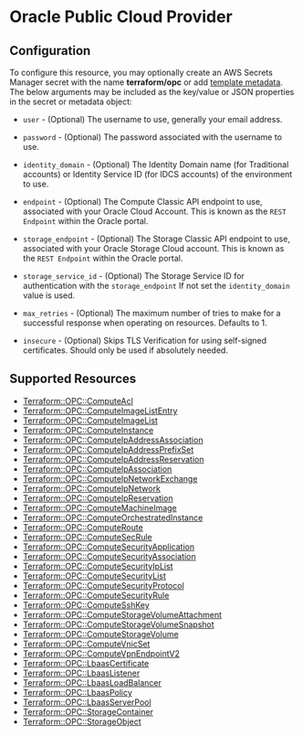 # Oracle Public Cloud Provider

## Configuration

To configure this resource, you may optionally create an AWS Secrets Manager secret with the name **terraform/opc** or add [template metadata](https://github.com/iann0036/tf-cfn-provider/blob/master/examples/metadata.yaml). The below arguments may be included as the key/value or JSON properties in the secret or metadata object:

* `user` - (Optional) The username to use, generally your email address.

* `password` - (Optional) The password associated with the username to use.

* `identity_domain` - (Optional) The Identity Domain name (for Traditional accounts) or Identity Service ID (for IDCS accounts) of the environment to use.  

* `endpoint` - (Optional) The Compute Classic API endpoint to use, associated with your Oracle Cloud Account. This is known as the `REST Endpoint` within the Oracle portal.

* `storage_endpoint` - (Optional) The Storage Classic API endpoint to use, associated with your Oracle Storage Cloud account. This is known as the `REST Endpoint` within the Oracle portal.

* `storage_service_id` - (Optional) The Storage Service ID for authentication with the `storage_endpoint`  If not set the `identity_domain` value is used.

* `max_retries` - (Optional) The maximum number of tries to make for a successful response when operating on resources. Defaults to 1.

* `insecure` - (Optional) Skips TLS Verification for using self-signed certificates. Should only be used if absolutely needed.


## Supported Resources

* [Terraform::OPC::ComputeAcl](ComputeAcl.md)
* [Terraform::OPC::ComputeImageListEntry](ComputeImageListEntry.md)
* [Terraform::OPC::ComputeImageList](ComputeImageList.md)
* [Terraform::OPC::ComputeInstance](ComputeInstance.md)
* [Terraform::OPC::ComputeIpAddressAssociation](ComputeIpAddressAssociation.md)
* [Terraform::OPC::ComputeIpAddressPrefixSet](ComputeIpAddressPrefixSet.md)
* [Terraform::OPC::ComputeIpAddressReservation](ComputeIpAddressReservation.md)
* [Terraform::OPC::ComputeIpAssociation](ComputeIpAssociation.md)
* [Terraform::OPC::ComputeIpNetworkExchange](ComputeIpNetworkExchange.md)
* [Terraform::OPC::ComputeIpNetwork](ComputeIpNetwork.md)
* [Terraform::OPC::ComputeIpReservation](ComputeIpReservation.md)
* [Terraform::OPC::ComputeMachineImage](ComputeMachineImage.md)
* [Terraform::OPC::ComputeOrchestratedInstance](ComputeOrchestratedInstance.md)
* [Terraform::OPC::ComputeRoute](ComputeRoute.md)
* [Terraform::OPC::ComputeSecRule](ComputeSecRule.md)
* [Terraform::OPC::ComputeSecurityApplication](ComputeSecurityApplication.md)
* [Terraform::OPC::ComputeSecurityAssociation](ComputeSecurityAssociation.md)
* [Terraform::OPC::ComputeSecurityIpList](ComputeSecurityIpList.md)
* [Terraform::OPC::ComputeSecurityList](ComputeSecurityList.md)
* [Terraform::OPC::ComputeSecurityProtocol](ComputeSecurityProtocol.md)
* [Terraform::OPC::ComputeSecurityRule](ComputeSecurityRule.md)
* [Terraform::OPC::ComputeSshKey](ComputeSshKey.md)
* [Terraform::OPC::ComputeStorageVolumeAttachment](ComputeStorageVolumeAttachment.md)
* [Terraform::OPC::ComputeStorageVolumeSnapshot](ComputeStorageVolumeSnapshot.md)
* [Terraform::OPC::ComputeStorageVolume](ComputeStorageVolume.md)
* [Terraform::OPC::ComputeVnicSet](ComputeVnicSet.md)
* [Terraform::OPC::ComputeVpnEndpointV2](ComputeVpnEndpointV2.md)
* [Terraform::OPC::LbaasCertificate](LbaasCertificate.md)
* [Terraform::OPC::LbaasListener](LbaasListener.md)
* [Terraform::OPC::LbaasLoadBalancer](LbaasLoadBalancer.md)
* [Terraform::OPC::LbaasPolicy](LbaasPolicy.md)
* [Terraform::OPC::LbaasServerPool](LbaasServerPool.md)
* [Terraform::OPC::StorageContainer](StorageContainer.md)
* [Terraform::OPC::StorageObject](StorageObject.md)